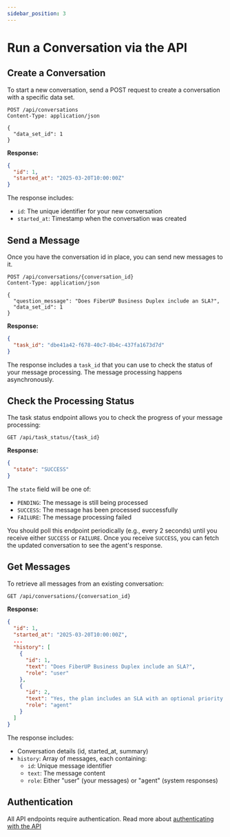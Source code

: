 ```yaml
---
sidebar_position: 3
---
```


# Run a Conversation via the API

## Create a Conversation

To start a new conversation, send a POST request to create a conversation with a specific data set.

```http
POST /api/conversations
Content-Type: application/json

{
  "data_set_id": 1
}
```

**Response:**
```json
{
  "id": 1,
  "started_at": "2025-03-20T10:00:00Z"
}
```

The response includes:
- `id`: The unique identifier for your new conversation
- `started_at`: Timestamp when the conversation was created

## Send a Message

Once you have the conversation id in place, you can send new messages to it.

```http
POST /api/conversations/{conversation_id}
Content-Type: application/json

{
  "question_message": "Does FiberUP Business Duplex include an SLA?",
  "data_set_id": 1
}
```

**Response:**
```json
{
  "task_id": "dbe41a42-f678-40c7-8b4c-437fa1673d7d"
}
```

The response includes a `task_id` that you can use to check the status of your message processing. The message processing happens asynchronously.

## Check the Processing Status

The task status endpoint allows you to check the progress of your message processing:

```http
GET /api/task_status/{task_id}
```

**Response:**
```json
{
  "state": "SUCCESS"
}
```

The `state` field will be one of:
- `PENDING`: The message is still being processed
- `SUCCESS`: The message has been processed successfully
- `FAILURE`: The message processing failed

You should poll this endpoint periodically (e.g., every 2 seconds) until you receive either `SUCCESS` or `FAILURE`. Once you receive `SUCCESS`, you can fetch the updated conversation to see the agent's response.

## Get Messages

To retrieve all messages from an existing conversation:

```http
GET /api/conversations/{conversation_id}
```

**Response:**
```json
{
  "id": 1,
  "started_at": "2025-03-20T10:00:00Z",
  ...
  "history": [
    {
      "id": 1,
      "text": "Does FiberUP Business Duplex include an SLA?",
      "role": "user"
    },
    {
      "id": 2,
      "text": "Yes, the plan includes an SLA with an optional priority support package ....",
      "role": "agent"
    }
  ]
}
```

The response includes:
- Conversation details (id, started_at, summary)
- `history`: Array of messages, each containing:
  - `id`: Unique message identifier
  - `text`: The message content
  - `role`: Either "user" (your messages) or "agent" (system responses)

## Authentication

All API endpoints require authentication. Read more about [authenticating with the API](/tools/enthusiast/docs/integrate/connect-to-api)